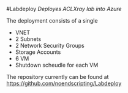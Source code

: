 #Labdeploy
_Deployes ACLXray lab into Azure_

The deployment consists of a single

* VNET
* 2 Subnets
* 2 Network Security Groups
* Storage Accounts
* 6 VM
* Shutdown scheudle for each VM

The repository currently can be found at https://github.com/noendscripting/Labdeploy
